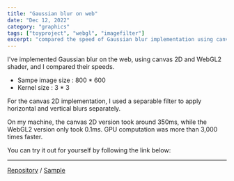 ```yaml
---
title: "Gaussian blur on web"
date: "Dec 12, 2022"
category: "graphics"
tags: ["toyproject", "webgl", "imagefilter"]
excerpt: "compared the speed of Gaussian blur implementation using canvas 2D and WebGL2..."
---
```


I've implemented Gaussian blur on the web, using canvas 2D and WebGL2 shader, and I compared their speeds.

- Sampe image size : 800 \* 600
- Kernel size : 3 \* 3

For the canvas 2D implementation, I used a separable filter to apply horizontal and vertical blurs separately.

On my machine, the canvas 2D version took around 350ms, while the WebGL2 version only took 0.1ms. GPU computation was more than 3,000 times faster.

You can try it out for yourself by following the link below:

---

[Repository](https://github.com/waynechoidev/gaussian-blur/) / [Sample](https://waynechoidev.github.io/gaussian-blur/)
